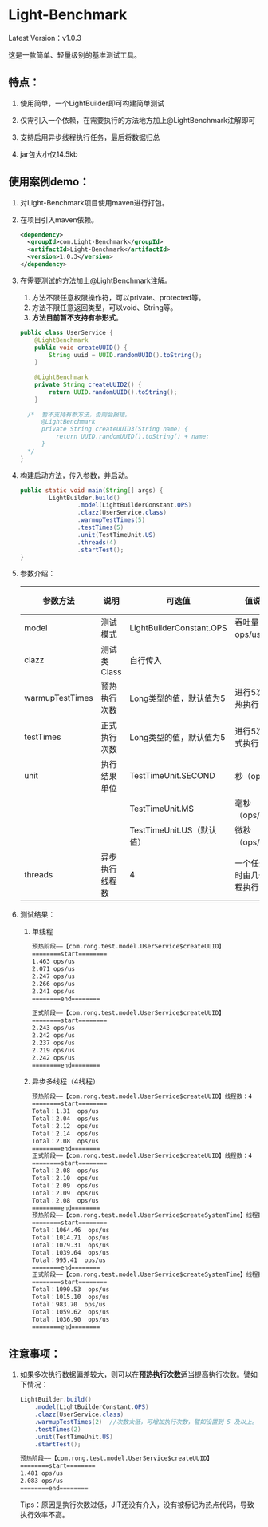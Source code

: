 # Light-Benchmark

Latest Version：v1.0.3

这是一款简单、轻量级别的基准测试工具。

## 特点：

1. 使用简单，一个LightBuilder即可构建简单测试

2. 仅需引入一个依赖，在需要执行的方法地方加上@LightBenchmark注解即可

3. 支持启用异步线程执行任务，最后将数据归总
4. jar包大小仅14.5kb

## 使用案例demo：

1. 对Light-Benchmark项目使用maven进行打包。

2. 在项目引入maven依赖。

   ```xml
   <dependency>
     <groupId>com.Light-Benchmark</groupId>
     <artifactId>Light-Benchmark</artifactId>
     <version>1.0.3</version>
   </dependency>
   ```

3. 在需要测试的方法加上@LightBenchmark注解。

   1. 方法不限任意权限操作符，可以private、protected等。
   2. 方法不限任意返回类型，可以void、String等。
   3. **方法目前暂不支持有参形式**。

   ```java
   public class UserService {
       @LightBenchmark
       public void createUUID() {	
           String uuid = UUID.randomUUID().toString();
       }
     
       @LightBenchmark
       private String createUUID2() {	
           return UUID.randomUUID().toString();
       }
     
     /*  暂不支持有参方法，否则会报错。
         @LightBenchmark
         private String createUUID3(String name) {	
             return UUID.randomUUID().toString() + name;
         }
     */
   }
   ```

4. 构建启动方法，传入参数，并启动。

   ```java
   public static void main(String[] args) {
           LightBuilder.build()
                   .model(LightBuilderConstant.OPS)
                   .clazz(UserService.class)
                   .warmupTestTimes(5)
                   .testTimes(5)
                   .unit(TestTimeUnit.US)
                   .threads(4)
                   .startTest();
   }
   ```

5. 参数介绍：

   | 参数方法        | 说明           | 可选值                      | 值说明                     | 必填 |
      | --------------- | -------------- |--------------------------| -------------------------- | ---- |
   | model           | 测试模式       | LightBuilderConstant.OPS | 吞吐量（如ops/us）         | 是   |
   | clazz           | 测试类Class    | 自行传入                     |                            | 是   |
   | warmupTestTimes | 预热执行次数   | Long类型的值，默认值为5           | 进行5次预热执行            | 否   |
   | testTimes       | 正式执行次数   | Long类型的值，默认值为5           | 进行5次正式执行            | 否   |
   | unit            | 执行结果单位   | TestTimeUnit.SECOND      | 秒（ops/s）                | 否   |
   |                 |                | TestTimeUnit.MS          | 毫秒（ops/ms）             | 否   |
   |                 |                | TestTimeUnit.US（默认值）     | 微秒（ops/us）             | 否   |
   | threads         | 异步执行线程数 | 4                        | 一个任务同时由几个线程执行 | 否   |

6. 测试结果：

   1. 单线程

      ```txt
      预热阶段——【com.rong.test.model.UserService$createUUID】
      ========start========
      1.463 ops/us
      2.071 ops/us
      2.247 ops/us
      2.266 ops/us
      2.241 ops/us
      ========end========
      
      正式阶段——【com.rong.test.model.UserService$createUUID】
      ========start========
      2.243 ops/us
      2.242 ops/us
      2.237 ops/us
      2.219 ops/us
      2.242 ops/us
      ========end========
      ```

   2. 异步多线程（4线程）

      ```txt
      预热阶段——【com.rong.test.model.UserService$createUUID】线程数：4
      ========start========
      Total：1.31  ops/us
      Total：2.04  ops/us
      Total：2.12  ops/us
      Total：2.14  ops/us
      Total：2.08  ops/us
      ========end========
      正式阶段——【com.rong.test.model.UserService$createUUID】线程数：4
      ========start========
      Total：2.08  ops/us
      Total：2.10  ops/us
      Total：2.09  ops/us
      Total：2.09  ops/us
      Total：2.08  ops/us
      ========end========
      预热阶段——【com.rong.test.model.UserService$createSystemTime】线程数：4
      ========start========
      Total：1064.46  ops/us
      Total：1014.71  ops/us
      Total：1079.31  ops/us
      Total：1039.64  ops/us
      Total：995.41  ops/us
      ========end========
      正式阶段——【com.rong.test.model.UserService$createSystemTime】线程数：4
      ========start========
      Total：1090.53  ops/us
      Total：1015.10  ops/us
      Total：983.70  ops/us
      Total：1059.62  ops/us
      Total：1036.90  ops/us
      ========end========
      ```

## 注意事项：

1. 如果多次执行数据偏差较大，则可以在**预热执行次数**适当提高执行次数。譬如下情况：

   ```java
   LightBuilder.build()
       .model(LightBuilderConstant.OPS)
       .clazz(UserService.class)
       .warmupTestTimes(2)	//次数太低，可增加执行次数，譬如设置到 5 及以上。
       .testTimes(2)
       .unit(TestTimeUnit.US)
       .startTest();
   ```

   ```txt
   预热阶段——【com.rong.test.model.UserService$createUUID】
   ========start========
   1.481 ops/us
   2.083 ops/us
   ========end========
   ```

   Tips：原因是执行次数过低，JIT还没有介入，没有被标记为热点代码，导致执行效率不高。